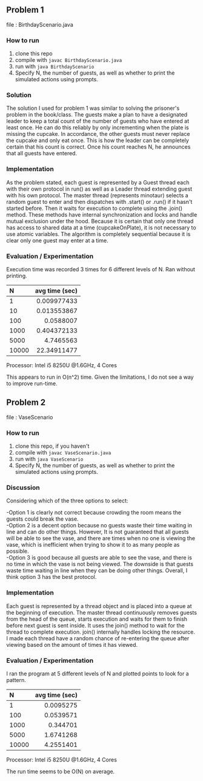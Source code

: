 
## Problem 1

file : BirthdayScenario.java

### How to run
1. clone this repo
2. compile with  ```javac BirthdayScenario.java```
3. run with ```java BirthdayScenario```<br>
4. Specify N, the number of guests, as well as whether to print the simulated actions using prompts.

### Solution
The solution I used for problem 1 was similar to solving the prisoner's problem in the book/class. The guests make a plan to have a designated leader to keep a total count of the number of guests who have entered at least once. He can do this reliably by only incrementing when the plate is missing the cupcake. In accordance, the other guests must never replace the cupcake and only eat once. This is how the leader can be completely certain that his count is correct. Once his count reaches N, he announces that all guests have entered.


### Implementation
As the problem stated, each guest is represented by a Guest thread each with their own protocol in run() as well as a Leader thread extending guest with his own protocol. The master thread (represents minotaur) selects a random guest to enter and then dispatches with .start() or .run() if it hasn't started before. Then it waits for execution to complete using the .join() method. These methods have internal synchronization and locks and handle mutual exclusion under the hood. Because it is certain that only one thread has access to shared data at a time (cupcakeOnPlate), it is not necessary to use atomic variables. The algorithm is completely sequential because it is clear only one guest may enter at a time.


### Evaluation / Experimentation
Execution time was recorded 3 times for 6 different levels of N. Ran without printing.

| N       | avg time (sec) |
| :---    |    ----:   |
| 1       |  0.009977433   |
| 10      | 0.013553867    |
| 100     | 0.0588007      |
| 1000    |  0.404372133   |
| 5000 |4.7465563 |
|10000|  22.34911477 | 

Processor: Intel i5 8250U @1.6GHz, 4 Cores

This appears to run in O(n^2) time. Given the limitations, I do not see a way to improve run-time.
## Problem 2
file : VaseScenario

### How to run
1. clone this repo, if you haven't
2. compile with  ```javac VaseScenario.java```
3. run with ```java VaseScenario```
4. Specify N, the number of guests, as well as whether to print the simulated actions using prompts.

### Discussion
Considering which of the three options to select:

-Option 1 is clearly not correct because crowding the room means the guests could break the vase.<br>
-Option 2 is a decent option because no guests waste their time waiting in line and can do other things. However, It is not guaranteed that all guests will be able to see the vase, and there are times when no one is viewing the vase, which is inefficient when trying to show it to as many people as possible.<br>
-Option 3 is good because all guests are able to see the vase, and there is no time in which the vase is not being viewed. The downside is that guests waste time waiting in line when they can be doing other things. Overall, I think option 3 has the best protocol.<br>

### Implementation
Each guest is represented by a thread object and is placed into a queue at the beginning of execution. The master thread continuously removes guests from the head of the queue, starts execution and waits for them to finish before next guest is sent inside. It uses the join() method to wait for the thread to complete execution. join() internally handles locking the resource. I made each thread have a random chance of re-entering the queue after viewing based on the amount of times it has viewed.

### Evaluation / Experimentation

I ran the program at 5 different levels of N and plotted points to look for a pattern.

| N       | avg time (sec) |
| :---    |    ----:   |
| 1       |  0.0095275    |
| 100     | 0.0539571      |
| 1000    | 0.344701   |
|5000 | 1.6741268 | 
|10000|  4.2551401 |

Processor: Intel i5 8250U @1.6GHz, 4 Cores

The run time seems to be O(N) on average.
